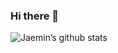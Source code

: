 ### Hi there 👋

![Jaemin’s github stats](https://github-readme-stats.vercel.app/api?username=jaemin-hwang&show_icons=true&theme=radical&count_private=true)
